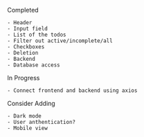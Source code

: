 Completed

    - Header
    - Input field
    - List of the todos
    - Filter out active/incomplete/all
    - Checkboxes
    - Deletion
    - Backend
    - Database access

In Progress

    - Connect frontend and backend using axios

Consider Adding

    - Dark mode
    - User anthentication?
    - Mobile view
